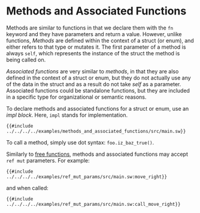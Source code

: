 # Methods and Associated Functions

Methods are similar to functions in that we declare them with the `fn` keyword and they have parameters and return a value. However, unlike functions, _Methods_ are defined within the context of a struct (or enum), and either refers to that type or mutates it. The first parameter of a method is always `self`, which represents the instance of the struct the method is being called on.

_Associated functions_ are very similar to _methods_, in that they are also defined in the context of a struct or enum, but they do not actually use any of the data in the struct and as a result do not take _self_ as a parameter. Associated functions could be standalone functions, but they are included in a specific type for organizational or semantic reasons.

To declare methods and associated functions for a struct or enum, use an _impl block_. Here, `impl` stands for implementation.

```sway
{{#include ../../../../examples/methods_and_associated_functions/src/main.sw}}
```

To call a method, simply use dot syntax: `foo.iz_baz_true()`.

Similarly to [free functions](functions.md), methods and associated functions may accept `ref mut` parameters. For example:

```sway
{{#include ../../../../examples/ref_mut_params/src/main.sw:move_right}}
```

and when called:

```sway
{{#include ../../../../examples/ref_mut_params/src/main.sw:call_move_right}}
```
